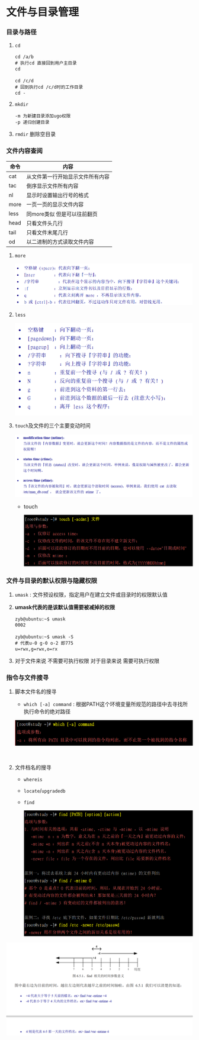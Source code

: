 # 文件与目录管理

### 目录与路径

1. `cd`

   ```shell
   cd /a/b
   # 执行cd 直接回到用户主目录
   cd
   
   cd /c/d
   # 回到执行cd /c/d时的工作目录
   cd - 
   ```

   

2. `mkdir`

   ```shell
   -m 为新建目录添加ugo权限
   -p 递归创建目录
   ```



3. `rmdir` 删除空目录



### 文件内容查阅

| 命令 | 内容                             |
| ---- | -------------------------------- |
| cat  | 从文件第一行开始显示文件所有内容 |
| tac  | 倒序显示文件所有内容             |
| nl   | 显示时设置输出行号的格式         |
| more | 一页一页的显示文件内容           |
| less | 同more类似 但是可以往前翻页      |
| head | 只看文件头几行                   |
| tail | 只看文件末尾几行                 |
| od   | 以二进制的方式读取文件内容       |



1. `more`

   ![image-20220927100529118](https://raw.githubusercontent.com/zyb-992/Photobed/master/zyb/202209271005154.png)

   

2. `less`

   ![image-20220927100626968](https://raw.githubusercontent.com/zyb-992/Photobed/master/zyb/202209271006006.png)



3. `touch`及文件的三个主要变动时间

   ![image-20220927100800249](https://raw.githubusercontent.com/zyb-992/Photobed/master/zyb/202209271008292.png)

   - touch

     ![image-20220927101415015](https://raw.githubusercontent.com/zyb-992/Photobed/master/zyb/202209271014052.png)



### 文件与目录的默认权限与隐藏权限

1. `umask` : 文件预设权限，指定用户在建立文件或目录时的权限默认值

2. **umask代表的是该默认值需要被减掉的权限**

   ```shell
   zyb@ubuntu:~$ umask
   0002
   
   zyb@ubuntu:~$ umask -S
   # 代表u-0 g-0 o-2 即775
   u=rwx,g=rwx,o=rx
   ```

3. 对于文件来说 不需要可执行权限 对于目录来说 需要可执行权限



### 指令与文件搜寻

1. 脚本文件名的搜寻

   - `which [-a] command` : 根据PATH这个环境变量所规范的路径中去寻找所执行命令的绝对路径

   ![image-20220927110722283](https://raw.githubusercontent.com/zyb-992/Photobed/master/zyb/202209271107339.png)

   ​	

2. 文件档名的搜寻

   - `whereis`

   - `locate`/`upgradedb`

   - `find`

     ![image-20220927110954587](https://raw.githubusercontent.com/zyb-992/Photobed/master/zyb/202209271109642.png)

![image-20220927111613647](https://raw.githubusercontent.com/zyb-992/Photobed/master/zyb/202209271116714.png)